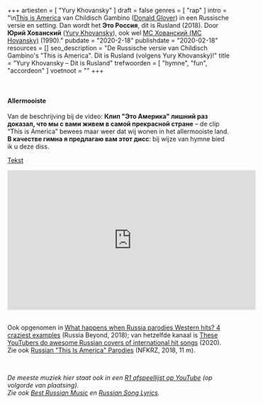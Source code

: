 +++
artiesten = [
  "Yury Khovansky"
]
draft = false
genres = [
  "rap"
]
intro = "\n[This is America](https://www.youtube.com/watch?v=VYOjWnS4cMY) van Childisch Gambino ([Donald Glover](https://en.wikipedia.org/wiki/Donald_Glover)) in een Russische versie en setting. Dan wordt het **Это Россия**, dit is Rusland (2018). Door **Юрий Хованский** ([Yury Khovansky](https://en.wikipedia.org/wiki/Yury_Khovansky)), ook wel [МС Хованский (MC Hovansky)](https://genius.com/artists/Mc-hovansky) (1990)."
pubdate = "2020-2-18"
publishdate = "2020-02-18"
resources = []
seo_description = "De Russische versie van Childisch Gambino's \"This is America\". Dit is Rusland (volgens Yury Khovansky)!"
title = "Yury Khovansky – Dit is Rusland"
trefwoorden = [
  "hymne",
  "fun",
  "accordeon"
]
voetnoot = ""
+++

<br/>


#### Allermooiste

Van de beschrijving bij de video: **Клип "Это Америка" лишний раз доказал, что мы с вами живем в самой прекрасной стране** – de clip “This is America” bewees maar weer dat wij wonen in het allermooiste land. **В качестве гимна я предлагаю вам этот дисс**: bij wijze van hymne bied ik u deze diss.



[Tekst](https://genius.com/Mc-hovansky-this-is-russia-lyrics)

 

<iframe width="560" height="315" src="https://www.youtube.com/embed/A5mDCn7kEKI" frameborder="0" allow="accelerometer; autoplay; encrypted-media; gyroscope; picture-in-picture" allowfullscreen></iframe>

 <br/>
<br/>


Ook opgenomen in [What happens when Russia parodies Western hits? 4 craziest examples](https://www.rbth.com/arts/328547-what-happens-when-russia-parodies-hits) (Russia Beyond, 2018); van hetzelfde kanaal is [These YouTubers do awesome Russian covers of international hit songs](https://www.rbth.com/arts/331713-youtube-russian-cover-music) (2020). Zie ook [Russian "This Is America" Parodies](https://youtu.be/57hCqr0iCyA) (NFKRZ, 2018, 11 m).



<br/>


*De meeste muziek hier staat ook in een [R1 afspeellijst op YouTube](https://www.youtube.com/playlist?list=PLeE-zqOrSLhxfIpK2vuUJNCKSzyVBi0yM) (op volgorde van plaatsing).* <br/>
*Zie ook [Best Russian Music](https://www.youtube.com/playlist?list=PLeE-zqOrSLhxTFYDvlwUu4hYby9DojwoD) en [Russian Song Lyrics](https://www.youtube.com/playlist?list=PLeE-zqOrSLhzkRCATzT8__oNifBChVHGK).*



